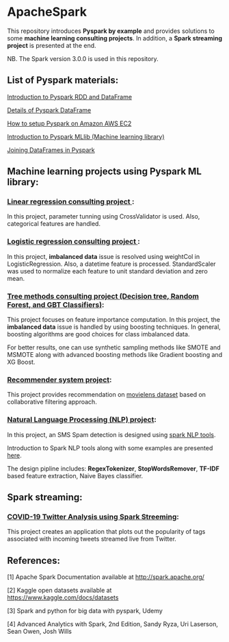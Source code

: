 <h1>ApacheSpark</h1> 

This repository introduces **Pyspark by example** and provides solutions to some **machine learning consulting projects**. In addition, a **Spark streaming project** is presented at the end. 

NB. The Spark version 3.0.0 is used in this repository.

## List of Pyspark materials:

<a href="pyspark-test.ipynb">Introduction to Pyspark RDD and DataFrame</a>

<a href="dataFrame-basics.ipynb">Details of Pyspark DataFrame</a>

<a href="PySpark-AWS-EC2.ipynb">How to setup Pyspark on Amazon AWS EC2 </a>

<a href="pyspark-MLlib.ipynb"> Introduction to Pyspark MLlib (Machine learning library) </a>

<a href="pyspark-join-DataFrames.ipynb"> Joining DataFrames in Pyspark </a>

## Machine learning projects using Pyspark ML library:

### <a href="Linear_Regression_Consulting_Project.ipynb"> Linear regression consulting project </a>:

In this project, parameter tunning using CrossValidator is used. Also, categorical features are handled.

### <a href="Logistic_Regression_Consulting_Project.ipynb"> Logistic regression consulting project </a>:

In this project, **imbalanced data** issue is resolved using weightCol in LogisticRegression. Also, a datetime feature is processed. StandardScaler was used to normalize each feature to unit standard deviation and zero mean.

### <a href="Tree_Methods_Consulting_Project.ipynb"> Tree methods consulting project (Decision tree, Random Forest, and GBT Classifiers)</a>:

This project focuses on feature importance computation. In this project, the **imbalanced data** issue is handled by using boosting techniques. In general, boosting algorithms are good choices for class imbalanced data.

For better results, one can use synthetic sampling methods like SMOTE and MSMOTE along with advanced boosting methods like Gradient boosting and XG Boost.


### <a href="Recommender_System_Project.ipynb"> Recommender system project</a>:

This project provides recommendation on [movielens dataset](https://grouplens.org/datasets/movielens/) based on collaborative filtering approach.


### <a href="NLP_Project.ipynb"> Natural Language Processing (NLP) project</a>:

In this project, an SMS Spam detection is designed using <a href="NLP_Tools.ipynb"> spark NLP tools</a>.

Introduction to Spark NLP tools along with some examples are presented <a href="NLP_Tools.ipynb"> here</a>.

The design pipline includes: **RegexTokenizer**, **StopWordsRemover**, **TF-IDF** based feature extraction, Naive Bayes classifier.


## Spark streaming:

### <a href="Spark-Streaming.ipynbb"> COVID-19 Twitter Analysis using Spark Streeming</a>:

This project creates an application that plots out the popularity of tags associated with incoming tweets streamed live from Twitter. 


## References:

[1] Apache Spark Documentation available at http://spark.apache.org/

[2] Kaggle open datasets available at https://www.kaggle.com/docs/datasets

[3] Spark and python for big data with pyspark, Udemy

[4] Advanced Analytics with Spark, 2nd Edition, Sandy Ryza, Uri Laserson, Sean Owen, Josh Wills


<!-- Frequent pattern mining -->
